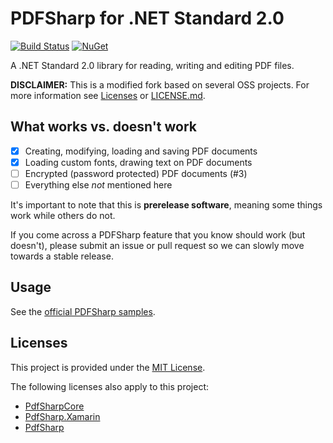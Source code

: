 # PDFSharp for .NET Standard 2.0

[![Build Status](https://travis-ci.org/Didstopia/PDFSharp.svg?branch=master)](https://travis-ci.org/Didstopia/PDFSharp)
[![NuGet](https://img.shields.io/nuget/dt/Didstopia.PDFSharp.svg)](https://www.nuget.org/packages/Didstopia.PDFSharp)

A .NET Standard 2.0 library for reading, writing and editing PDF files.

**DISCLAIMER:** This is a modified fork based on several OSS projects. For more information see [Licenses](https://github.com/Didstopia/PDFSharp/blob/master/README.md#licenses) or [LICENSE.md](https://github.com/Didstopia/PDFSharp/blob/master/LICENSE.md).

## What works vs. doesn't work

- [x] Creating, modifying, loading and saving PDF documents
- [x] Loading custom fonts, drawing text on PDF documents
- [ ] Encrypted (password protected) PDF documents (#3)
- [ ] Everything else _not_ mentioned here 

It's important to note that this is **prerelease software**, meaning some things work while others do not.

If you come across a PDFSharp feature that you know should work (but doesn't), please submit an issue or pull request so we can slowly move towards a stable release.

## Usage

See the [official PDFSharp samples](http://www.pdfsharp.net/wiki/PDFsharpSamples.ashx).

## Licenses

This project is provided under the [MIT License](https://github.com/Didstopia/PDFSharp/blob/master/LICENSE.md).

The following licenses also apply to this project:
- [PdfSharpCore](https://github.com/ststeiger/PdfSharpCore/blob/master/README.md#license)
- [PdfSharp.Xamarin](https://github.com/roceh/PdfSharp.Xamarin/blob/master/README.md#license)
- [PdfSharp](http://www.pdfsharp.net/PDFsharp_License.ashx)
